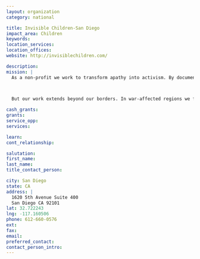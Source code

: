 ```yaml
---
layout: organization
category: national

title: Invisible Children-San Diego
impact_area: Children
keywords: 
location_services: 
location_offices: 
website: http://invisiblechildren.com/

description: 
mission: |
  As a non-profit we work to transform apathy into activism. By documenting the lives of those living in regions of conflict and injustice, we hope to educate and inspire individuals in the Western world to use their unique voice for change. Our media creates an opportunity for people to become part of a grassroots movement that intelligently responds to what.s happening in the world.

  

  But our work extends beyond our borders. In war-affected regions we focus on long-term development, working directly with individuals and institutions that are eager to realize their full potential. Through education and innovative economic opportunities, we partner with affected communities and strive to improve the quality of life for individuals living in conflict and post-conflict regions.

cash_grants: 
grants: 
service_opp: 
services: 

learn: 
cont_relationship: 

salutation: 
first_name: 
last_name: 
title_contact_person: 

city: San Diego
state: CA
address: |
  1620 5th Avenue Suite 400  
  San Diego CA 92101
lat: 32.722243
lng: -117.160506
phone: 612-660-0576
ext: 
fax: 
email: 
preferred_contact: 
contact_person_intro: 
---
```

